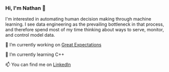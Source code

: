 ### Hi, I'm Nathan 👋

I'm interested in automating human decision making through machine learning. I see data engineering as the prevailing bottleneck in that process, and therefore spend most of my time thinking about ways to serve, monitor, and control model data.

🔭 I’m currently working on [Great Expectations](https://github.com/great-expectations/great_expectations)

🌱 I’m currently learning C++

📫 You can find me on [LinkedIn](https://www.linkedin.com/in/jnathanfarmer/)

<!--
**NathanFarmer/NathanFarmer** is a ✨ _special_ ✨ repository because its `README.md` (this file) appears on your GitHub profile.

Here are some ideas to get you started:

- 🔭 I’m currently working on ...
- 🌱 I’m currently learning ...
- 👯 I’m looking to collaborate on ...
- 🤔 I’m looking for help with ...
- 💬 Ask me about ...
- 📫 How to reach me: ...
- 😄 Pronouns: ...
- ⚡ Fun fact: ...
-->
